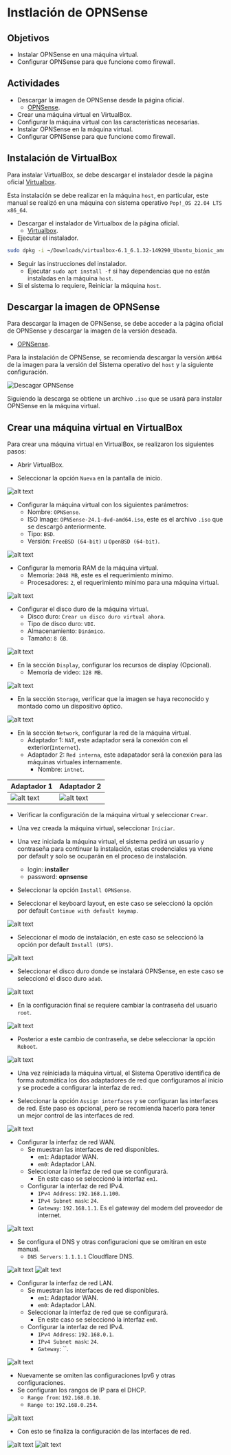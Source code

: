 # Instlación de OPNSense

## Objetivos

- Instalar OPNSense en una máquina virtual.
- Configurar OPNSense para que funcione como firewall.

## Actividades

- Descargar la imagen de OPNSense desde la página oficial.
  - [OPNSense](https://opnsense.org/download/).
- Crear una máquina virtual en VirtualBox.
- Configurar la máquina virtual con las características necesarias.
- Instalar OPNSense en la máquina virtual.
- Configurar OPNSense para que funcione como firewall.

## Instalación de VirtualBox

Para instalar VirtualBox, se debe descargar el instalador desde la página oficial [Virtualbox](https://www.virtualbox.org/).

Esta instalación se debe realizar en la máquina `host`, en particular, este manual se realizó en una máquina con sistema operativo `Pop!_OS 22.04 LTS x86_64`.

- Descargar el instalador de Virtualbox de la página oficial.
  - [Virtualbox](https://www.virtualbox.org/wiki/Linux_Downloads).
- Ejecutar el instalador.

```bash
sudo dpkg -i ~/Downloads/virtualbox-6.1_6.1.32-149290_Ubuntu_bionic_amd64.deb
```

- Seguir las instrucciones del instalador.
  - Ejecutar `sudo apt install -f` si hay dependencias que no están instaladas en la máquina `host`.
- Si el sistema lo requiere, Reiniciar la máquina `host`.

## Descargar la imagen de OPNSense

Para descargar la imagen de OPNSense, se debe acceder a la página oficial de OPNSense y descargar la imagen de la versión deseada.

- [OPNSense](https://opnsense.org/download/).

Para la instalación de OPNSense, se recomienda descargar la versión `AMD64` de la imagen para la versión del Sistema operativo del `host` y la siguiente configuración.

![Descagar OPNSense](image-12.png)

Siguiendo la descarga se obtiene un archivo `.iso` que se usará para instalar OPNSense en la máquina virtual.

## Crear una máquina virtual en VirtualBox

Para crear una máquina virtual en VirtualBox, se realizaron los siguientes pasos:

- Abrir VirtualBox.

- Seleccionar la opción `Nueva` en la pantalla de inicio.

![alt text](image-13.png)

- Configurar la máquina virtual con los siguientes parámetros:
  - Nombre: `OPNSense`.
  - ISO Image: `OPNSense-24.1-dvd-amd64.iso`, este es el archivo `.iso` que se descargó anteriormente.
  - Tipo: `BSD`.
  - Versión: `FreeBSD (64-bit)` u `OpenBSD (64-bit)`.

![alt text](image-27.png)

- Configurar la memoria RAM de la máquina virtual.
  - Memoria: `2048 MB`, este es el requerimiento mínimo.
  - Procesadores: `2`, el requerimiento mínimo para una máquina virtual.

![alt text](image-26.png)

- Configurar el disco duro de la máquina virtual.
  - Disco duro: `Crear un disco duro virtual ahora`.
  - Tipo de disco duro: `VDI`.
  - Almacenamiento: `Dinámico`.
  - Tamaño: `8 GB`.

![alt text](image-28.png)

- En la sección `Display`, configurar los recursos de display (Opcional).
  - Memoria de video: `128 MB`.

![alt text](image-29.png)

- En la sección `Storage`, verificar que la imagen se haya reconocido y montado como un dispositivo óptico.

![alt text](image-30.png)

- En la sección `Network`, configurar la red de la máquina virtual.
  - Adaptador 1: `NAT`, este adaptador será la conexión con el exterior(`Internet`).
  - Adaptador 2: `Red interna`, este adapatador será la conexión para las máquinas virtuales internamente.
    - Nombre: `intnet`.

| Adaptador 1 | Adaptador 2 |
| ----------- | ----------- |
| ![alt text](image-31.png) | ![alt text](image-33.png) |

- Verificar la configuración de la máquina virtual y seleccionar `Crear`.

- Una vez creada la máquina virtual, seleccionar `Iniciar`.

- Una vez iniciada la máquina virtual, el sistema pedirá un usuario y contraseña para continuar la instalación, estas credenciales ya viene por default y solo se ocuparán en el proceso de instalación.
  - login: **installer**
  - password: **opnsense**

- Seleccionar la opción `Install OPNSense`.

- Seleccionar el keyboard layout, en este caso se seleccionó la opción por default `Continue with default keymap`.

![alt text](image-1.png)

- Seleccionar el modo de instalación, en este caso se seleccionó la opción por default `Install (UFS)`.

![alt text](image-2.png)

- Seleccionar el disco duro donde se instalará OPNSense, en este caso se seleccionó el disco duro `ada0`.

![alt text](image-3.png)

- En la configuración final se requiere cambiar la contraseña del usuario `root`.

![alt text](image-5.png)

- Posterior a este cambio de contraseña, se debe seleccionar la opción `Reboot`.

![alt text](image-6.png)

- Una vez reiniciada la máquina virtual, el Sistema Operativo identifica de forma automática los dos adaptadores de red que configuramos al inicio y se procede a configurar la interfaz de red.

- Seleccionar la opción `Assign interfaces` y se configuran las interfaces de red. Este paso es opcional, pero se recomienda hacerlo para tener un mejor control de las interfaces de red.

![alt text](image-15.png)

- Configurar la interfaz de red WAN.
  - Se muestran las interfaces de red disponibles.
    - `em1`: Adaptador WAN.
    - `em0`: Adaptador LAN.
  - Seleccionar la interfaz de red que se configurará.
    - En este caso se seleccionó la interfaz `em1`.
  - Configurar la interfaz de red IPv4.
    - `IPv4 Address`: `192.168.1.100`.
    - `IPv4 Subnet mask`: `24`.
    - `Gateway`: `192.168.1.1`. Es el gateway del modem del proveedor de internet.

![alt text](image-16.png)

- Se configura el DNS y otras configuracioni que se omitiran en este manual.
  - `DNS Servers`: `1.1.1.1` Cloudflare DNS.

![alt text](image-17.png)
![alt text](image-18.png)

- Configurar la interfaz de red LAN.
  - Se muestran las interfaces de red disponibles.
    - `em1`: Adaptador WAN.
    - `em0`: Adaptador LAN.
  - Seleccionar la interfaz de red que se configurará.
    - En este caso se seleccionó la interfaz `em0`.
  - Configurar la interfaz de red IPv4.
    - `IPv4 Address`: `192.168.0.1`.
    - `IPv4 Subnet mask`: `24`.
    - `Gateway`: ``.

![alt text](image-19.png)

- Nuevamente se omiten las configuraciones Ipv6 y otras configuraciones.
- Se configuran los rangos de IP para el DHCP.
  - `Range from`: `192.168.0.10`.
  - `Range to`: `192.168.0.254`.

![alt text](image-21.png)

- Con esto se finaliza la configuración de las interfaces de red.

![alt text](image-22.png)
![alt text](image-11.png)
  